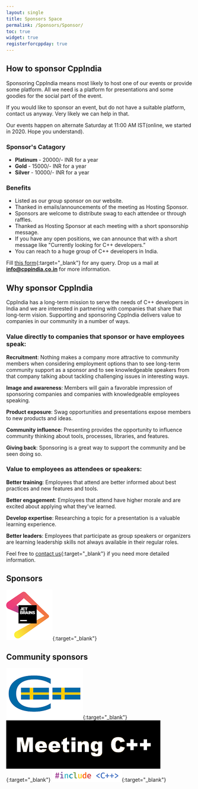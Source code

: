 ```yaml
---
layout: single
title: Sponsors Space
permalink: /Sponsors/Sponsor/
toc: true
widget: true
registerforcppday: true
---
```


## How to sponsor CppIndia

Sponsoring CppIndia means most likely to host one of our events or provide some platform. All we need is a platform for presentations and some goodies for the social part of the event.

If you would like to sponsor an event, but do not have a suitable platform, contact us anyway. Very likely we can help in that.

Our events happen on alternate Saturday at 11:00 AM IST(online, we started in 2020. Hope you understand).

### Sponsor's Catagory
- **Platinum** - 20000/- INR for a year
- **Gold** - 15000/- INR for a year
- **Silver** - 10000/- INR for a year

### Benefits
- Listed as our group sponsor on our website.
- Thanked in emails/announcements of the meeting as Hosting Sponsor.
- Sponsors are welcome to distribute swag to each attendee or through raffles.
- Thanked as Hosting Sponsor at each meeting with a short sponsorship message.
- If you have any open positions, we can announce that with a short message like "Currently looking for C++ developers.”
- You can reach to a huge group of C++ developers in India.

Fill [this form](https://forms.gle/FCLdLbUytdqtAALZ6){:target="_blank"} for any query.
Drop us a mail at **info@cppindia.co.in** for more information.

## Why sponsor CppIndia

CppIndia has a long-term mission to serve the needs of C++ developers in India and we are interested in partnering with companies that share that long-term vision.
Supporting and sponsoring CppIndia delivers value to companies in our community in a number of ways.

### Value directly to companies that sponsor or have employees speak:

**Recruitment**: Nothing makes a company more attractive to community members when considering employment options than to see long-term community support as a sponsor and to see knowledgeable speakers from that company talking about tackling challenging issues in interesting ways.

**Image and awareness**: Members will gain a favorable impression of sponsoring companies and companies with knowledgeable employees speaking.

**Product exposure**: Swag opportunities and presentations expose members to new products and ideas.

**Community influence**: Presenting provides the opportunity to influence community thinking about tools, processes, libraries, and features.

**Giving back**: Sponsoring is a great way to support the community and be seen doing so.

### Value to employees as attendees or speakers:

**Better training**: Employees that attend are better informed about best practices and new features and tools.

**Better engagement**: Employees that attend have higher morale and are excited about applying what they've learned.

**Develop expertise**: Researching a topic for a presentation is a valuable learning experience.

**Better leaders**: Employees that participate as group speakers or organizers are learning leadership skills not always available in their regular roles.

Feel free to [contact us](https://www.cppindia.co.in/_pages/contact/){:target="_blank"} if you need more detailed information.

## Sponsors
[![jetbrains](jetbrains.png)](https://www.jetbrains.com){:target="_blank"}

## Community sponsors

[![C++ User Groups of Sweden](SwedenCppOfficial.png)](https://www.swedencpp.se/){:target="_blank"}
[![Meeting C++](meeting_cpp.png)](https://www.meetingcpp.com){:target="_blank"}
[![#include<C++>](include_logo.png)](https://www.includecpp.org/){:target="_blank"}

